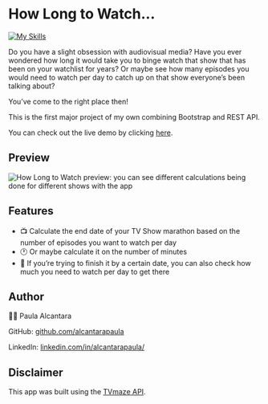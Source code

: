 # How Long to Watch...
[![My Skills](https://skillicons.dev/icons?i=html,bootstrap,js)](https://skillicons.dev)

Do you have a slight obsession with audiovisual media? Have you ever wondered how long it would take you to binge watch that show that has been on your watchlist for years? Or maybe see how many episodes you would need to watch per day to catch up on that show everyone’s been talking about?

You’ve come to the right place then! 

This is the first major project of my own combining Bootstrap and REST API.

You can check out the live demo by clicking [here](https://how-long-to-watch.netlify.app/).

## Preview
![How Long to Watch preview: you can see different calculations being done for different shows with the app](./resources/how%20long%20to%20watch%20example.gif)

## Features

  * 📺 Calculate the end date of your TV Show marathon based on the number of episodes you want to watch per day
  * 🕐 Or maybe calculate it on the number of minutes
  * 📅 If you’re trying to finish it by a certain date, you can also check how much you need to watch per day to get there 

## Author
 👩‍💻 Paula Alcantara

GitHub: [github.com/alcantarapaula](https://github.com/alcantarapaula)

LinkedIn: [linkedin.com/in/alcantarapaula/](https://www.linkedin.com/in/alcantarapaula/)

## Disclaimer
This app was built using the [TVmaze API](https://www.tvmaze.com/api).


